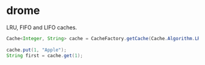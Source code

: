 # drome
LRU, FIFO and LIFO caches.

```java
Cache<Integer, String> cache = CacheFactory.getCache(Cache.Algorithm.LRU);
        
cache.put(1, "Apple");
String first = cache.get(1);
```